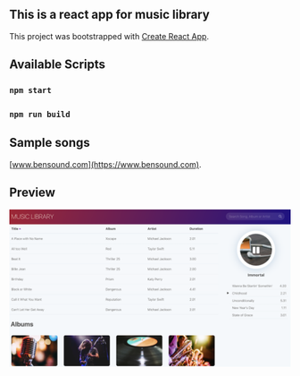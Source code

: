 ## This is a react app for music library
This project was bootstrapped with [Create React App](https://github.com/facebook/create-react-app).

## Available Scripts
### `npm start`
### `npm run build`

## Sample songs
[www.bensound.com](https://www.bensound.com).

## Preview
![Preview](./preview.png)
